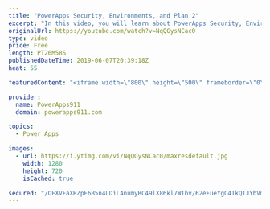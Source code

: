```yaml
---
title: "PowerApps Security, Environments, and Plan 2"
excerpt: "In this video, you will learn about PowerApps Security, Environments, and how you can do it better with A plan 2 license.  Video on getting started with PowerApps SQL https://www.youtube.com/watch?v=CO6xfbjnYwc  If you need help, training, or consulting check out https://www.PowerApps911.com/training"
originalUrl: https://youtube.com/watch?v=NqQGysNCac0
type: video
price: Free
length: PT26M58S
publishedDateTime: 2019-06-07T20:39:18Z
heat: 55

featuredContent: "<iframe width=\"800\" height=\"500\" frameborder=\"0\" src=\"https://www.youtube.com/embed/NqQGysNCac0\" allow=\"accelerometer; autoplay; encrypted-media; gyroscope; picture-in-picture\" allowfullscreen></iframe>"

provider:
  name: PowerApps911
  domain: powerapps911.com

topics:
  - Power Apps

images:
  - url: https://i.ytimg.com/vi/NqQGysNCac0/maxresdefault.jpg
    width: 1280
    height: 720
    isCached: true

secured: "/OFXVFaXRZpF6B5n4LDiLAnumyBC49lX86kl7WTbv/62eFueYgC4IkQTJYbVm1Kemht3rDpycqpoduU6hJaX1a5mHG4J8of7ASR7UBsqwr8aVfrncjLRx3CXQfbL7xoSr3KKs+hGy+ecUWcxVywqA4tEYcgAM+XQvQ5UwFE+ra+86JVzw7BzEiLE2xWUvC2xidH4C4ou7TU5QKkM3s+aB6GH8+eRxGBeVNNs079FhLmCH00r6EgIwghVs8rp+vaoHGm0d1/8KDBnIcFFtSpDT/UsjsZckME2LcDgHtzS4fLeJJ7v0TVQ2sUmAqtsdFqzMzIAG0dpNh3mzy+ssSTHNBcyDjU/2PFT2IQmqcc66e2KepsLW+UuMaqHMiiBihe4MnG2462tem7KecS8gF7vbCQ93PS5DLbaEOfQjB+ZOgs=;EVmyvfwLSoRdfDZbuopaAA=="
---
```


